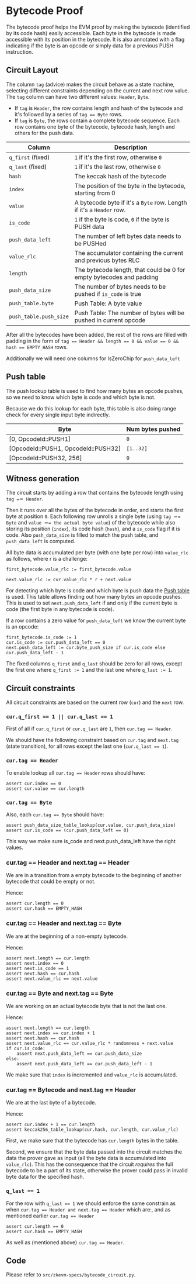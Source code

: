 # Bytecode Proof

The bytecode proof helps the EVM proof by making the bytecode (identified by its code hash) easily accessible. Each byte in the bytecode is made accessible with its position in the bytecode. It is also annotated with a flag indicating if the byte is an opcode or simply data for a previous PUSH instruction.

## Circuit Layout

The column `tag` (advice) makes the circuit behave as a state machine, selecting different constraints depending on the current and next row value. The `tag` column can have two different values: `Header`, `Byte`. 
- If `tag` is `Header`, the row contains length and hash of the bytecode and it's followed by a series of `tag == Byte` rows.
- If `tag` is `Byte`, the rows contain a complete bytecode sequence. Each row contains one byte of the bytecode, bytecode hash, length and others for the push data.


| Column                | Description                                                         |
| --------------------- | --------------------------------------------------------------------|
| `q_first` (fixed)     | `1` if it's the first row, otherwise `0`                            |
| `q_last` (fixed)      | `1` if it's the last row, otherwise `0`                             |
| `hash`                | The keccak hash of the bytecode                                     |
| `index`               | The position of the byte in the bytecode, starting from 0           |
| `value`               | A bytecode byte if it's a `Byte` row. Length if it's a `Header` row.|
| `is_code`             | `1` if the byte is code, `0` if the byte is PUSH data               |
| `push_data_left`      | The number of left bytes data needs to be PUSHed                    |
| `value_rlc`           | The accumulator containing the current and previous bytes RLC       |
| `length`              | The bytecode length, that could be 0 for empty bytecodes and padding|
| `push_data_size`      | The number of bytes needs to be pushed if `is_code` is true         |
| `push_table.byte`     | Push Table: A byte value                                            |
| `push_table.push_size`| Push Table: The number of bytes will be pushed in current opcode    |


After all the bytecodes have been added, the rest of the rows are filled with padding in the form of `tag == Header && length == 0 && value == 0 && hash == EMPTY_HASH` rows.

Additionally we will need one columns for IsZeroChip for `push_data_left`

## Push table

The push lookup table is used to find how many bytes an opcode pushes, so we need to know which byte is code and which byte is not.

Because we do this lookup for each byte, this table is also doing range check for every single input byte indirectly.

| Byte                                    | Num bytes pushed  |
| --------------------------------------- | ----------------- |
| \[0, OpcodeId::PUSH1\]                  | `0`               |
| \[OpcodeId::PUSH1, OpcodeId::PUSH32\]   | `[1..32]`         |
| \[OpcodeId::PUSH32, 256\]               | `0`               |

## Witness generation

The circuit starts by adding a row that contains the bytecode length using `tag =＝ Header`.

Then it runs over all the bytes of the bytecode in order, and starts the first byte at position `0`. Each following row unrolls a single byte (using `tag ＝= Byte` and `value ＝= the actual byte value`) of the bytecode while also storing its position (`index`), its code hash (`hash`), and a `is_code` flag if it is code. Also `push_data_size` is filled to match the push table, and `push_data_left` is computed.

All byte data is accumulated per byte (with one byte per row) into `value_rlc` as follows, where r is a challenge:

```
first_bytecode.value_rlc := first_bytecode.value

next.value_rlc := cur.value_rlc * r + next.value
```

For detecting which byte is code and which byte is push data the [Push table](#push-table) is used. This table allows finding out how many bytes an opcode pushes. This is used to set `next.push_data_left` if and only if the current byte is code (the first byte in any bytecode is code).

If a row contains a zero value for `push_data_left` we know the current byte is an opcode:

```
first_bytecode.is_code := 1
cur.is_code := cur.push_data_left == 0
next.push_data_left := cur.byte_push_size if cur.is_code else cur.push_data_left - 1
```

The fixed columns `q_first` and `q_last` should be zero for all rows, except the first one where `q_first := 1` and the last one where `q_last := 1`.

## Circuit constraints

All circuit constraints are based on the current row (`cur`) and the `next` row.

### `cur.q_first == 1 || cur.q_last == 1`

First of all if `cur.q_first` or `cur.q_last` are `1`, then `cur.tag == Header`.

We should have the following constraint based on `cur.tag` and `next.tag` (state transition), for all rows except the last one (`cur.q_last == 1`).

### `cur.tag == Header`

To enable lookup all `cur.tag == Header` rows should have:

```
assert cur.index == 0
assert cur.value == cur.length
```

### `cur.tag == Byte`

Also, each `cur.tag == Byte` should have:

```
assert push_data_size_table_lookup(cur.value, cur.push_data_size)
assert cur.is_code == (cur.push_data_left == 0)
```

This way we make sure is_code and next.push_data_left have the right values.

### cur.tag == Header and next.tag == Header

We are in a transition from a empty bytecode to the beginning of another bytecode that could be empty or not.

Hence:
```
assert cur.length == 0
assert cur.hash == EMPTY_HASH
```

### cur.tag == Header and next.tag == Byte

We are at the beginning of a non-empty bytecode.

Hence:

```
assert next.length == cur.length
assert next.index == 0
assert next.is_code == 1
assert next.hash == cur.hash
assert next.value_rlc == next.value
```

### cur.tag == Byte and next.tag == Byte

We are working on an actual bytecode byte that is not the last one.

Hence:

```
assert next.length == cur.length
assert next.index == cur.index + 1
assert next.hash == cur.hash
assert next.value_rlc == cur.value_rlc * randomness + next.value
if cur.is_code:
    assert next.push_data_left == cur.push_data_size
else:
    assert next.push_data_left == cur.push_data_left - 1
```

We make sure that `index` is incremented and `value_rlc` is accumulated.

### cur.tag == Bytecode and next.tag == Header

We are at the last byte of a bytecode.

Hence:

```
assert cur.index + 1 == cur.length
assert keccak256_table_lookup(cur.hash, cur.length, cur.value_rlc)
```

First, we make sure that the bytecode has `cur.length` bytes in the table.

Second, we ensure that the byte data passed into the circuit matches the data the prover gave as input (all the byte data is accumulated into `value_rlc`). This has the consequence that the circuit _requires_ the full bytecode to be a part of its state, otherwise the prover could pass in invalid byte data for the specified hash.

### `q_last == 1`

For the row with `q_last == 1` we should enforce the same constrain as when `cur.tag == Header and next.tag == Header` which are:, and as mentioned earlier `cur.tag == Header`

```
assert cur.length == 0
assert cur.hash == EMPTY_HASH
```

As well as (mentioned above) `cur.tag == Header`.

## Code

Please refer to `src/zkevm-specs/bytecode_circuit.py`.
